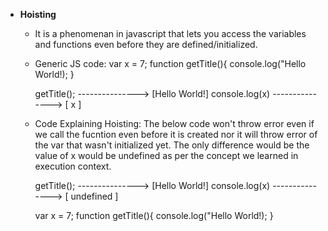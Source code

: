 - **Hoisting**
    - It is a phenomenan in javascript that lets you access the variables and functions even before they are defined/initialized.
    - Generic JS code:
        var x = 7;
        function getTitle(){
            console.log("Hello World!);
        }

        getTitle();      ---------------> [Hello World!]
        console.log(x)   ---------------> [ x ]   

    - Code Explaining Hoisting: The below code won't throw error even if we call the fucntion even before it is created nor it will throw error of the var that wasn't initialized yet. The only difference would be the value of x would be undefined as per the concept we learned in execution context. 

        getTitle();      ---------------> [Hello World!]
        console.log(x)   ---------------> [ undefined ]

        var x = 7;
        function getTitle(){
            console.log("Hello World!);
        }

